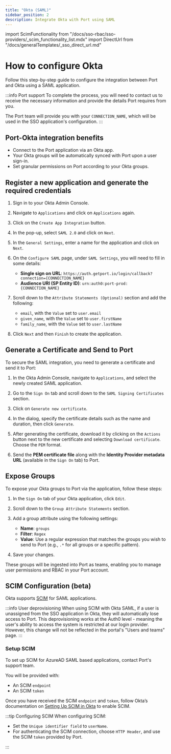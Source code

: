 ```yaml
---
title: "Okta (SAML)"
sidebar_position: 2
description: Integrate Okta with Port using SAML
---
```


import ScimFunctionality from "/docs/sso-rbac/sso-providers/_scim_functionality_list.mdx"
import DirectUrl from "/docs/generalTemplates/_sso_direct_url.md"

# How to configure Okta

Follow this step-by-step guide to configure the integration between Port and Okta using a SAML application.

:::info Port support
To complete the process, you will need to contact us to receive the necessary information and provide the details Port requires from you.

The Port team will provide you with your `CONNECTION_NAME`, which will be used in the SSO application's configuration.
:::

## Port-Okta integration benefits

- Connect to the Port application via an Okta app.
- Your Okta groups will be automatically synced with Port upon a user sign-in.
- Set granular permissions on Port according to your Okta groups.

## Register a new application and generate the required credentials

1. Sign in to your Okta Admin Console.

2. Navigate to `Applications` and click on `Applications` again.

3. Click on the `Create App Integration` button.

4. In the pop-up, select `SAML 2.0` and click on `Next`.

5. In the `General Settings`, enter a name for the application and click on `Next`.

6. On the `Configure SAML` page, under `SAML Settings`, you will need to fill in some details:
    - **Single sign on URL**: `https://auth.getport.io/login/callback?connection={CONNECTION_NAME}`
    - **Audience URI (SP Entity ID)**: `urn:auth0:port-prod:{CONNECTION_NAME}`

7. Scroll down to the `Attribute Statements (Optional)` section and add the following:
    - `email`, with the `Value` set to `user.email`
    - `given_name`, with the `Value` set to `user.firstName`
    - `family_name`, with the `Value` set to `user.lastName`

8. Click `Next` and then `Finish` to create the application.

## Generate a Certificate and Send to Port

To secure the SAML integration, you need to generate a certificate and send it to Port:

1. In the Okta Admin Console, navigate to `Applications`, and select the newly created SAML application.

2. Go to the `Sign On` tab and scroll down to the `SAML Signing Certificates` section.

3. Click on `Generate new certificate`.

4. In the dialog, specify the certificate details such as the name and duration, then click `Generate`.

5. After generating the certificate, download it by clicking on the `Actions` button next to the new certificate and selecting `Download certificate`. Choose the `PEM` format.

6. Send the **PEM certificate file** along with the **Identity Provider metadata URL** (available in the `Sign On` tab) to Port.

<DirectUrl/>

## Expose Groups

To expose your Okta groups to Port via the application, follow these steps:

1. In the `Sign On` tab of your Okta application, click `Edit`.

2. Scroll down to the `Group Attribute Statements` section.

3. Add a group attribute using the following settings:
    - **Name**: `groups`
    - **Filter**: `Regex`
    - **Value**: Use a regular expression that matches the groups you wish to send to Port (e.g., `.*` for all groups or a specific pattern).

4. Save your changes.

These groups will be ingested into Port as teams, enabling you to manage user permissions and RBAC in your Port account.

 ## SCIM Configuration (beta)

Okta supports [SCIM](https://auth0.com/docs/authenticate/protocols/scim) for SAML applications.

<ScimFunctionality/>

:::info User deprovisioning
When using SCIM with Okta SAML, if a user is unassigned from the SSO application in Okta, they will automatically lose access to Port. This deprovisioning works at the Auth0 level - meaning the user's ability to access the system is restricted at our login provider. 
However, this change will not be reflected in the portal's "Users and teams" page.
:::

### Setup SCIM

To set up SCIM for AzureAD SAML based applications, contact Port's support team.

You will be provided with:

- An SCIM `endpoint`
- An SCIM `token`


Once you have received the SCIM `endpoint` and `token`, follow Okta’s documentation on [Setting Up SCIM in Okta](https://help.okta.com/en-us/content/topics/apps/apps_app_integration_wizard_scim.htm) to enable SCIM.

:::tip Configuring SCIM
When configuring SCIM:

- Set the `Unique identifier field` to `userName`.
- For authenticating the SCIM connection, choose `HTTP Header`, and use the SCIM `token` provided by Port.

:::